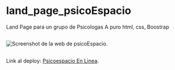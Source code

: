 # land_page_psicoEspacio
Land Page para un grupo de Psicologas 
A puro html, css, Boostrap
##
![Screenshot de la web de psicoEspacio.]()
##
Link al deploy:  [Psicoespacio En Linea](https://psicoespacio-web.vercel.app/).
